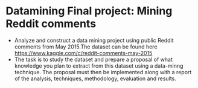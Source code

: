 # Datamining Final project: Mining Reddit comments
* Analyze and construct a data mining project using public Reddit comments from May 2015.The dataset can be found here https://www.kaggle.com/c/reddit-comments-may-2015
* The task is to study the dataset and prepare a proposal of what knowledge you plan to extract from this dataset using a data-minng technique. The proposal must then be implemented along with a report of the analysis, techniques, methodology, evaluation and results.
